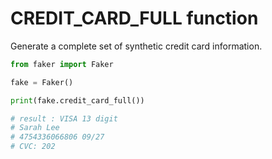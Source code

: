 # **CREDIT_CARD_FULL** function

Generate a complete set of synthetic credit card information.

```py
from faker import Faker

fake = Faker()

print(fake.credit_card_full())

# result : VISA 13 digit
# Sarah Lee
# 4754336066806 09/27
# CVC: 202

```
